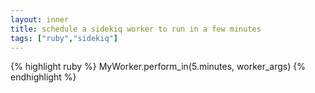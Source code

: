 ```yaml
---
layout: inner
title: schedule a sidekiq worker to run in a few minutes
tags: ["ruby","sidekiq"]
---
```

{% highlight ruby %}
MyWorker.perform_in(5.minutes, worker_args)
{% endhighlight %}
